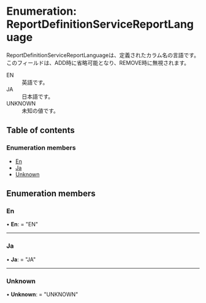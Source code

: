 # Enumeration: ReportDefinitionServiceReportLanguage


<div lang=\"ja\"> ReportDefinitionServiceReportLanguageは、定義されたカラム名の言語です。<br> このフィールドは、ADD時に省略可能となり、REMOVE時に無視されます。 </div>  <dl class=term>   <dt class=\"term__item\">EN</dt>   <dd class=\"term__desc\"><span lang=\"ja\">英語です。</span></dd>   <dt class=\"term__item\">JA</dt>   <dd class=\"term__desc\"><span lang=\"ja\">日本語です。</span></dd>   <dt class=\"term__item\">UNKNOWN</dt>   <dd class=\"term__desc\"><span lang=\"ja\">未知の値です。</span></dd> </dl>

## Table of contents

### Enumeration members

- [En](reportdefinitionservicereportlanguage.md#en)
- [Ja](reportdefinitionservicereportlanguage.md#ja)
- [Unknown](reportdefinitionservicereportlanguage.md#unknown)

## Enumeration members

### En

• **En**: = "EN"

___

### Ja

• **Ja**: = "JA"

___

### Unknown

• **Unknown**: = "UNKNOWN"
